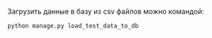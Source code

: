 Загрузить данные в базу из csv файлов можно командой:

```shell
python manage.py load_test_data_to_db
```

